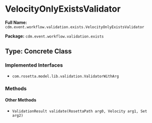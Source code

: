 # VelocityOnlyExistsValidator

**Full Name:** `cdm.event.workflow.validation.exists.VelocityOnlyExistsValidator`

**Package:** `cdm.event.workflow.validation.exists`

## Type: Concrete Class

### Implemented Interfaces

- `com.rosetta.model.lib.validation.ValidatorWithArg`

### Methods

#### Other Methods

- `ValidationResult validate(RosettaPath arg0, Velocity arg1, Set arg2)`

